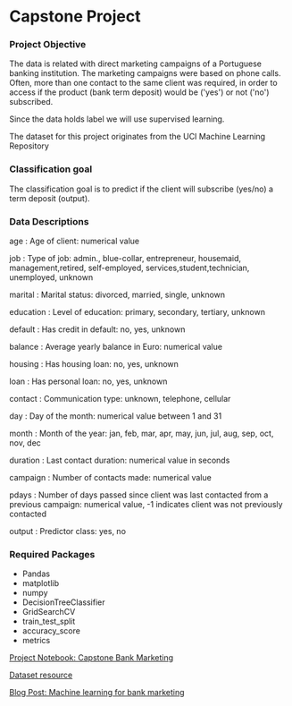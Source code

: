 # Capstone Project 

### Project Objective

The data is related with direct marketing campaigns of a Portuguese banking institution. The marketing campaigns were based on phone calls. Often, more than one contact to the same client was required, in order to access if the product (bank term deposit) would be ('yes') or not ('no') subscribed.

Since the data holds label we will use supervised learning.

The dataset for this project originates from the UCI Machine Learning Repository

### Classification goal
The classification goal is to predict if the client will subscribe (yes/no) a term deposit (output).

### Data Descriptions

age : Age of client: numerical value

job	: Type of job: admin., blue-collar, entrepreneur, housemaid, management,retired, self-employed, services,student,technician, unemployed, unknown

marital : Marital status: divorced, married, single, unknown

education : Level of education: primary, secondary, tertiary, unknown

default : Has credit in default: no, yes, unknown

balance : Average yearly balance in Euro: numerical value

housing : Has housing loan: no, yes, unknown

loan : Has personal loan: no, yes, unknown

contact : Communication type: unknown, telephone, cellular

day : Day of the month: numerical value between 1 and 31

month : Month of the year: jan, feb, mar, apr, may, jun, jul, aug, sep, oct, nov, dec

duration : Last contact duration: numerical value in seconds

campaign : Number of contacts made: numerical value

pdays : Number of days passed since client was last contacted from a previous campaign: numerical value, -1 indicates client was not previously contacted

output : Predictor class: yes, no

### Required Packages

* Pandas
* matplotlib
* numpy
* DecisionTreeClassifier
* GridSearchCV
* train_test_split
* accuracy_score
* metrics


[Project Notebook: Capstone Bank Marketing](https://github.com/abdulazizatty/Capstone/blob/master/Capstone.ipynb)

[Dataset resource](https://archive.ics.uci.edu/ml/datasets/Bank+Marketing#)

[Blog Post: Machine learning for bank marketing](https://ecommerce123452.blogspot.com/2020/02/capstone-bank-marketing.html)

